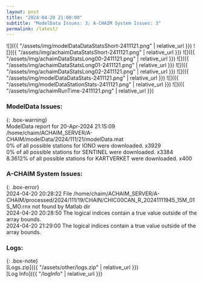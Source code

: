 ```yaml
---
layout: post
title: "2024-04-20 21:00:00"
subtitle: "ModelData Issues: 3; A-CHAIM System Issues: 3"
permalink: /latest/
---
```


![]({{ "/assets/img/modelDataDataStatsShort-2411121.png" | relative_url }})
![]({{ "/assets/img/achaimDataStatsShort-2411121.png" | relative_url }})
![]({{ "/assets/img/achaimDataStatsLong00-2411121.png" | relative_url }})
![]({{ "/assets/img/achaimDataStatsLong01-2411121.png" | relative_url }})
![]({{ "/assets/img/achaimDataStatsLong02-2411121.png" | relative_url }})
![]({{ "/assets/img/modelDataDataStats-2411121.png" | relative_url }})
![]({{ "/assets/img/modelDataStationStats-2411121.png" | relative_url }})
![]({{ "/assets/img/achaimRunTime-2411121.png" | relative_url }})


### ModelData Issues:  
  
{: .box-warning}  
 ModelData report for 20-Apr-2024 21:15:09   
 /home/chaim/ACHAIM_SERVER/A-CHAIM/modelData/2024/111/21/modelData.mat   
 0% of all possible stations for IONO were downloaded. x3929   
 0% of all possible stations for SENTINEL were downloaded. x3384   
 8.3612% of all possible stations for KARTVERKET were downloaded. x400   
  
### A-CHAIM System Issues:  
  
{: .box-error}  
2024-04-20 20:28:22 File /home/chaim/ACHAIM_SERVER/A-CHAIM/processed/2024/111/19/CHAIN/CHIC00CAN_R_20241111945_15M_01S_MO.rnx not found by Matlab dir  
2024-04-20 20:28:50 The logical indices contain a true value outside of the array bounds.  
2024-04-20 21:29:00 The logical indices contain a true value outside of the array bounds.  

### Logs:  
  
{: .box-note}  
[Logs.zip]({{ "/assets/other/logs.zip" | relative_url }})  
[Log Info]({{ "/logInfo" | relative_url }})  

